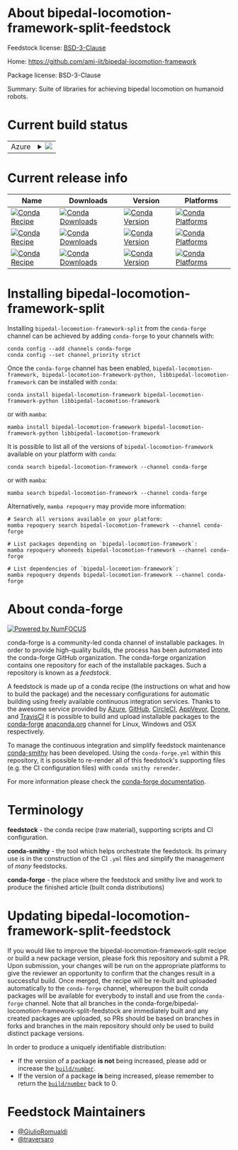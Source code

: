 About bipedal-locomotion-framework-split-feedstock
==================================================

Feedstock license: [BSD-3-Clause](https://github.com/conda-forge/bipedal-locomotion-framework-feedstock/blob/main/LICENSE.txt)

Home: https://github.com/ami-iit/bipedal-locomotion-framework

Package license: BSD-3-Clause

Summary: Suite of libraries for achieving bipedal locomotion on humanoid robots.

Current build status
====================


<table>
    
  <tr>
    <td>Azure</td>
    <td>
      <details>
        <summary>
          <a href="https://dev.azure.com/conda-forge/feedstock-builds/_build/latest?definitionId=17781&branchName=main">
            <img src="https://dev.azure.com/conda-forge/feedstock-builds/_apis/build/status/bipedal-locomotion-framework-feedstock?branchName=main">
          </a>
        </summary>
        <table>
          <thead><tr><th>Variant</th><th>Status</th></tr></thead>
          <tbody><tr>
              <td>linux_64</td>
              <td>
                <a href="https://dev.azure.com/conda-forge/feedstock-builds/_build/latest?definitionId=17781&branchName=main">
                  <img src="https://dev.azure.com/conda-forge/feedstock-builds/_apis/build/status/bipedal-locomotion-framework-feedstock?branchName=main&jobName=linux&configuration=linux%20linux_64_" alt="variant">
                </a>
              </td>
            </tr><tr>
              <td>linux_aarch64</td>
              <td>
                <a href="https://dev.azure.com/conda-forge/feedstock-builds/_build/latest?definitionId=17781&branchName=main">
                  <img src="https://dev.azure.com/conda-forge/feedstock-builds/_apis/build/status/bipedal-locomotion-framework-feedstock?branchName=main&jobName=linux&configuration=linux%20linux_aarch64_" alt="variant">
                </a>
              </td>
            </tr><tr>
              <td>osx_64</td>
              <td>
                <a href="https://dev.azure.com/conda-forge/feedstock-builds/_build/latest?definitionId=17781&branchName=main">
                  <img src="https://dev.azure.com/conda-forge/feedstock-builds/_apis/build/status/bipedal-locomotion-framework-feedstock?branchName=main&jobName=osx&configuration=osx%20osx_64_" alt="variant">
                </a>
              </td>
            </tr><tr>
              <td>osx_arm64</td>
              <td>
                <a href="https://dev.azure.com/conda-forge/feedstock-builds/_build/latest?definitionId=17781&branchName=main">
                  <img src="https://dev.azure.com/conda-forge/feedstock-builds/_apis/build/status/bipedal-locomotion-framework-feedstock?branchName=main&jobName=osx&configuration=osx%20osx_arm64_" alt="variant">
                </a>
              </td>
            </tr><tr>
              <td>win_64</td>
              <td>
                <a href="https://dev.azure.com/conda-forge/feedstock-builds/_build/latest?definitionId=17781&branchName=main">
                  <img src="https://dev.azure.com/conda-forge/feedstock-builds/_apis/build/status/bipedal-locomotion-framework-feedstock?branchName=main&jobName=win&configuration=win%20win_64_" alt="variant">
                </a>
              </td>
            </tr>
          </tbody>
        </table>
      </details>
    </td>
  </tr>
</table>

Current release info
====================

| Name | Downloads | Version | Platforms |
| --- | --- | --- | --- |
| [![Conda Recipe](https://img.shields.io/badge/recipe-bipedal--locomotion--framework-green.svg)](https://anaconda.org/conda-forge/bipedal-locomotion-framework) | [![Conda Downloads](https://img.shields.io/conda/dn/conda-forge/bipedal-locomotion-framework.svg)](https://anaconda.org/conda-forge/bipedal-locomotion-framework) | [![Conda Version](https://img.shields.io/conda/vn/conda-forge/bipedal-locomotion-framework.svg)](https://anaconda.org/conda-forge/bipedal-locomotion-framework) | [![Conda Platforms](https://img.shields.io/conda/pn/conda-forge/bipedal-locomotion-framework.svg)](https://anaconda.org/conda-forge/bipedal-locomotion-framework) |
| [![Conda Recipe](https://img.shields.io/badge/recipe-bipedal--locomotion--framework--python-green.svg)](https://anaconda.org/conda-forge/bipedal-locomotion-framework-python) | [![Conda Downloads](https://img.shields.io/conda/dn/conda-forge/bipedal-locomotion-framework-python.svg)](https://anaconda.org/conda-forge/bipedal-locomotion-framework-python) | [![Conda Version](https://img.shields.io/conda/vn/conda-forge/bipedal-locomotion-framework-python.svg)](https://anaconda.org/conda-forge/bipedal-locomotion-framework-python) | [![Conda Platforms](https://img.shields.io/conda/pn/conda-forge/bipedal-locomotion-framework-python.svg)](https://anaconda.org/conda-forge/bipedal-locomotion-framework-python) |
| [![Conda Recipe](https://img.shields.io/badge/recipe-libbipedal--locomotion--framework-green.svg)](https://anaconda.org/conda-forge/libbipedal-locomotion-framework) | [![Conda Downloads](https://img.shields.io/conda/dn/conda-forge/libbipedal-locomotion-framework.svg)](https://anaconda.org/conda-forge/libbipedal-locomotion-framework) | [![Conda Version](https://img.shields.io/conda/vn/conda-forge/libbipedal-locomotion-framework.svg)](https://anaconda.org/conda-forge/libbipedal-locomotion-framework) | [![Conda Platforms](https://img.shields.io/conda/pn/conda-forge/libbipedal-locomotion-framework.svg)](https://anaconda.org/conda-forge/libbipedal-locomotion-framework) |

Installing bipedal-locomotion-framework-split
=============================================

Installing `bipedal-locomotion-framework-split` from the `conda-forge` channel can be achieved by adding `conda-forge` to your channels with:

```
conda config --add channels conda-forge
conda config --set channel_priority strict
```

Once the `conda-forge` channel has been enabled, `bipedal-locomotion-framework, bipedal-locomotion-framework-python, libbipedal-locomotion-framework` can be installed with `conda`:

```
conda install bipedal-locomotion-framework bipedal-locomotion-framework-python libbipedal-locomotion-framework
```

or with `mamba`:

```
mamba install bipedal-locomotion-framework bipedal-locomotion-framework-python libbipedal-locomotion-framework
```

It is possible to list all of the versions of `bipedal-locomotion-framework` available on your platform with `conda`:

```
conda search bipedal-locomotion-framework --channel conda-forge
```

or with `mamba`:

```
mamba search bipedal-locomotion-framework --channel conda-forge
```

Alternatively, `mamba repoquery` may provide more information:

```
# Search all versions available on your platform:
mamba repoquery search bipedal-locomotion-framework --channel conda-forge

# List packages depending on `bipedal-locomotion-framework`:
mamba repoquery whoneeds bipedal-locomotion-framework --channel conda-forge

# List dependencies of `bipedal-locomotion-framework`:
mamba repoquery depends bipedal-locomotion-framework --channel conda-forge
```


About conda-forge
=================

[![Powered by
NumFOCUS](https://img.shields.io/badge/powered%20by-NumFOCUS-orange.svg?style=flat&colorA=E1523D&colorB=007D8A)](https://numfocus.org)

conda-forge is a community-led conda channel of installable packages.
In order to provide high-quality builds, the process has been automated into the
conda-forge GitHub organization. The conda-forge organization contains one repository
for each of the installable packages. Such a repository is known as a *feedstock*.

A feedstock is made up of a conda recipe (the instructions on what and how to build
the package) and the necessary configurations for automatic building using freely
available continuous integration services. Thanks to the awesome service provided by
[Azure](https://azure.microsoft.com/en-us/services/devops/), [GitHub](https://github.com/),
[CircleCI](https://circleci.com/), [AppVeyor](https://www.appveyor.com/),
[Drone](https://cloud.drone.io/welcome), and [TravisCI](https://travis-ci.com/)
it is possible to build and upload installable packages to the
[conda-forge](https://anaconda.org/conda-forge) [anaconda.org](https://anaconda.org/)
channel for Linux, Windows and OSX respectively.

To manage the continuous integration and simplify feedstock maintenance
[conda-smithy](https://github.com/conda-forge/conda-smithy) has been developed.
Using the ``conda-forge.yml`` within this repository, it is possible to re-render all of
this feedstock's supporting files (e.g. the CI configuration files) with ``conda smithy rerender``.

For more information please check the [conda-forge documentation](https://conda-forge.org/docs/).

Terminology
===========

**feedstock** - the conda recipe (raw material), supporting scripts and CI configuration.

**conda-smithy** - the tool which helps orchestrate the feedstock.
                   Its primary use is in the construction of the CI ``.yml`` files
                   and simplify the management of *many* feedstocks.

**conda-forge** - the place where the feedstock and smithy live and work to
                  produce the finished article (built conda distributions)


Updating bipedal-locomotion-framework-split-feedstock
=====================================================

If you would like to improve the bipedal-locomotion-framework-split recipe or build a new
package version, please fork this repository and submit a PR. Upon submission,
your changes will be run on the appropriate platforms to give the reviewer an
opportunity to confirm that the changes result in a successful build. Once
merged, the recipe will be re-built and uploaded automatically to the
`conda-forge` channel, whereupon the built conda packages will be available for
everybody to install and use from the `conda-forge` channel.
Note that all branches in the conda-forge/bipedal-locomotion-framework-split-feedstock are
immediately built and any created packages are uploaded, so PRs should be based
on branches in forks and branches in the main repository should only be used to
build distinct package versions.

In order to produce a uniquely identifiable distribution:
 * If the version of a package **is not** being increased, please add or increase
   the [``build/number``](https://docs.conda.io/projects/conda-build/en/latest/resources/define-metadata.html#build-number-and-string).
 * If the version of a package **is** being increased, please remember to return
   the [``build/number``](https://docs.conda.io/projects/conda-build/en/latest/resources/define-metadata.html#build-number-and-string)
   back to 0.

Feedstock Maintainers
=====================

* [@GiulioRomualdi](https://github.com/GiulioRomualdi/)
* [@traversaro](https://github.com/traversaro/)


<!-- dummy commit to enable rerendering -->

